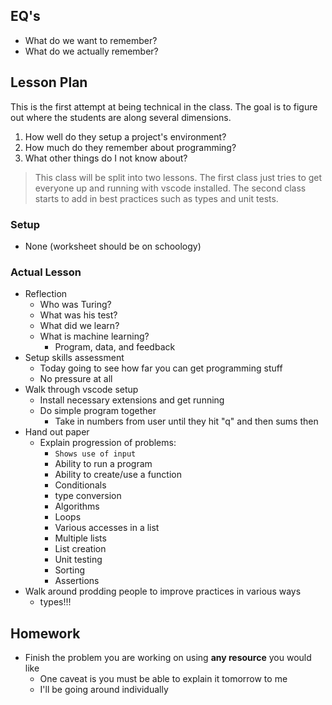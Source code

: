 ## EQ's

- What do we want to remember?
- What do we actually remember?

## Lesson Plan

This is the first attempt at being technical in the class. The goal is to
figure out where the students are along several dimensions.

1. How well do they setup a project's environment?
2. How much do they remember about programming?
3. What other things do I not know about?

> This class will be split into two lessons. The first class just tries to get
  everyone up and running with vscode installed. The second class starts to
  add in best practices such as types and unit tests.

### Setup

- None (worksheet should be on schoology)

### Actual Lesson

- Reflection
    - Who was Turing?
    - What was his test?
    - What did we learn?
    - What is machine learning?
        - Program, data, and feedback
- Setup skills assessment
    - Today going to see how far you can get programming stuff
    - No pressure at all
- Walk through vscode setup
    - Install necessary extensions and get running
    - Do simple program together
        - Take in numbers from user until they hit "q" and then sums then
- Hand out paper
    - Explain progression of problems:
        - `Shows use of input`
        - Ability to run a program
        - Ability to create/use a function
        - Conditionals
        - type conversion
        - Algorithms
        - Loops
        - Various accesses in a list
        - Multiple lists
        - List creation
        - Unit testing
        - Sorting
        - Assertions
- Walk around prodding people to improve practices in various ways
    - types!!!

## Homework

- Finish the problem you are working on using **any resource** you would like
    - One caveat is you must be able to explain it tomorrow to me
    - I'll be going around individually
